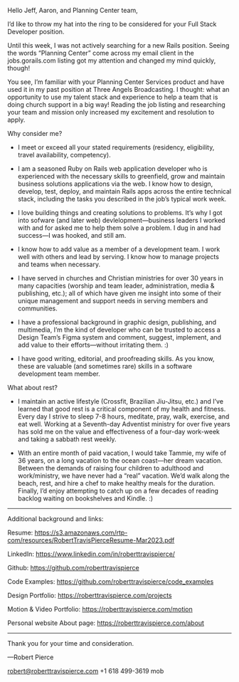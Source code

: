 Hello Jeff, Aaron, and Planning Center team,

I’d like to throw my hat into the ring to be considered for your Full Stack Developer position.

Until this week, I was not actively searching for a new Rails position. Seeing the words “Planning Center” come across my email client in the jobs.gorails.com listing got my attention and changed my mind quickly, though!

You see, I’m familiar with your Planning Center Services product and have used it in my past position at Three Angels Broadcasting. I thought: what an opportunity to use my talent stack and experience to help a team that is doing church support in a big way! Reading the job listing and researching your team and mission only increased my excitement and resolution to apply.

Why consider me?

- I meet or exceed all your stated requirements (residency, eligibility, travel availability, competency).

- I am a seasoned Ruby on Rails web application developer who is experienced with the necessary skills to greenfield, grow and maintain business solutions applications via the web. I know how to design, develop, test, deploy, and maintain Rails apps across the entire technical stack, including the tasks you described in the job’s typical work week.

- I love building things and creating solutions to problems. It’s why I got into sofware (and later web) devlelopment—business leaders I worked with and for asked me to help them solve a problem. I dug in and had success—I was hooked, and still am.

- I know how to add value as a member of a development team. I work well with others and lead by serving. I know how to manage projects and teams when necessary.

- I have served in churches and Christian ministries for over 30 years in many capacities (worship and team leader, administration, media & publishing, etc.); all of which have given me insight into some of their unique management and support needs in serving members and communities.

- I have a professional background in graphic design, publishing, and multimedia, I’m the kind of developer who can be trusted to access a Design Team’s Figma system and comment, suggest, implement, and add value to their efforts—without irritating them. :)

- I have good writing, editorial, and proofreading skills. As you know, these are valuable (and sometimes rare) skills in a software development team member.


What about rest?

- I maintain an active lifestyle (Crossfit, Brazilian Jiu-Jitsu, etc.) and I’ve learned that good rest is a critical component of my health and fitness. Every day I strive to sleep 7-8 hours, meditate, pray, walk, exercise, and eat well. Working at a Seventh-day Adventist ministry for over five years has sold me on the value and effectiveness of a four-day work-week and taking a sabbath rest weekly.

- With an entire month of paid vacation, I would take Tammie, my wife of 36 years, on a long vacation to the ocean coast—her dream vacation. Between the demands of raising four children to adulthood and work/ministry, we have never had a “real” vacation. We’d walk along the beach, rest, and hire a chef to make healthy meals for the duration. Finally, I’d enjoy attempting to catch up on a few decades of reading backlog waiting on bookshelves and Kindle. :)

---

Additional background and links:

Resume: https://s3.amazonaws.com/rtp-com/resources/RobertTravisPierceResume-Mar2023.pdf

LinkedIn: https://www.linkedin.com/in/roberttravispierce/

Github: https://github.com/roberttravispierce

Code Examples: https://github.com/roberttravispierce/code_examples

Design Portfolio: https://roberttravispierce.com/projects

Motion & Video Portfolio: https://roberttravispierce.com/motion

Personal website About page: https://roberttravispierce.com/about

---

Thank you for your time and consideration.

—Robert Pierce

robert@roberttravispierce.com
+1 618 499-3619 mob
